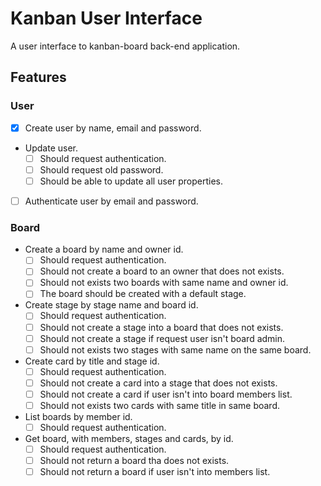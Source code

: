 # Kanban User Interface
A user interface to kanban-board back-end application.

## Features
### User
- [x] Create user by name, email and password.

- Update user.
  - [ ] Should request authentication.
  - [ ] Should request old password.
  - [ ] Should be able to update all user properties.

- [ ] Authenticate user by email and password.

### Board
- Create a board by name and owner id.
  - [ ] Should request authentication.
  - [ ] Should not create a board to an owner that does not exists.
  - [ ] Should not exists two boards with same name and owner id.
  - [ ] The board should be created with a default stage.

- Create stage by stage name and board id.
  - [ ] Should request authentication.
  - [ ] Should not create a stage into a board that does not exists.
  - [ ] Should not create a stage if request user isn't board admin.
  - [ ] Should not exists two stages with same name on the same board.

- Create card by title and stage id.
  - [ ] Should request authentication.
  - [ ] Should not create a card into a stage that does not exists.
  - [ ] Should not create a card if user isn't into board members list.
  - [ ] Should not exists two cards with same title in same board.

- List boards by member id.
  - [ ] Should request authentication.

- Get board, with members, stages and cards, by id.
  - [ ] Should request authentication.
  - [ ] Should not return a board tha does not exists.
  - [ ] Should not return a board if user isn't into members list.